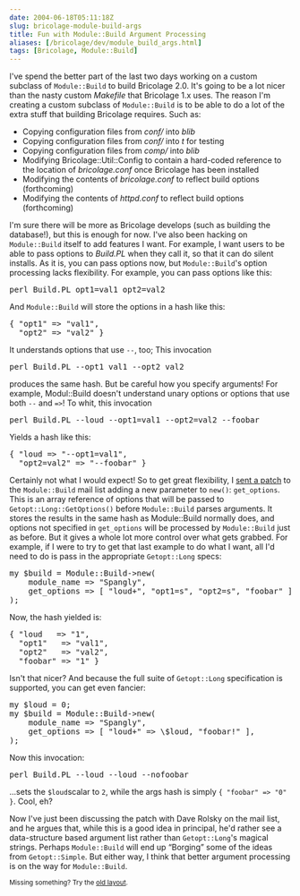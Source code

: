 ```yaml
--- 
date: 2004-06-18T05:11:18Z
slug: bricolage-module-build-args
title: Fun with Module::Build Argument Processing
aliases: [/bricolage/dev/module_build_args.html]
tags: [Bricolage, Module::Build]
---
```


<p>I've spend the better part of the last two days working on a custom
subclass of <code>Module::Build</code> to build Bricolage 2.0. It's going to be a lot nicer
than the nasty custom <em>Makefile</em> that Bricolage 1.x uses. The
reason I'm creating a custom subclass of <code>Module::Build</code> is to be able to do
a lot of the extra stuff that building Bricolage requires. Such as:</p>

<ul>
  <li>Copying configuration files from <em>conf/</em> into <em>blib</em></li>
  <li>Copying configuration files from <em>conf/</em> into <em>t</em> for testing</li>
  <li>Copying configuration files from <em>comp/</em> into <em>blib</em></li>
  <li>Modifying Bricolage::Util::Config to contain a hard-coded reference to the location of <em>bricolage.conf</em> once Bricolage has been installed</li>
  <li>Modifying the contents of <em>bricolage.conf</em> to reflect build options (forthcoming)</li>
  <li>Modifying the contents of <em>httpd.conf</em> to reflect build options (forthcoming)</li>
</ul>

<p>I'm sure there will be more as Bricolage develops (such as building the
database!), but this is enough for now. I've also been hacking on
<code>Module::Build</code> itself to add features I want. For example, I want users to be
able to pass options to <em>Build.PL</em> when they call it, so that it can do
silent installs. As it is, you can pass options now, but <code>Module::Build</code>'s option
processing lacks flexibility. For example, you can pass options like this:</p>

<pre>perl Build.PL opt1=val1 opt2=val2</pre>

<p>And <code>Module::Build</code> will store the options in a hash like this:</p>

<pre>{ &quot;opt1&quot; => &quot;val1&quot;,
  &quot;opt2&quot; => &quot;val2&quot; }</pre>

<p>It understands options that use <code>--</code>, too; This invocation</p>

<pre>perl Build.PL --opt1 val1 --opt2 val2</pre>

<p>produces the same hash. But be careful how you specify arguments! For
example, Modul::Build doesn't understand unary options or options that use
both <code>--</code> and <code>=></code>! To whit, this invocation</p>

<pre>perl Build.PL --loud --opt1=val1 --opt2=val2 --foobar</pre>

<p>Yields a hash like this:</p>

<pre>{ &quot;loud => &quot;--opt1=val1&quot;,
  &quot;opt2=val2&quot; => &quot;--foobar&quot; }</pre>

<p>Certainly not what I would expect! So to get great flexibility, I <a
href="http://sourceforge.net/mailarchive/message.php?msg_id=8747106"
title="SourceForge fails to make available my Module::Build/Getopt::Long
patch">sent a patch</a> to the <code>Module::Build</code> mail list adding a new parameter
to <code>new()</code>:
<code>get_options</code>. This is an array reference of options that will be
passed to <code>Getopt::Long::GetOptions()</code> before <code>Module::Build</code> parses
arguments. It stores the results in the same hash as Module::Build normally
does, and options not specified in <code>get_options</code> will be processed
by <code>Module::Build</code> just as before. But it gives a whole lot more control over
what gets grabbed. For example, if I were to try to get that last example to
do what I want, all I'd need to do is pass in the appropriate
<code>Getopt::Long</code> specs:</p>

<pre>my $build = Module::Build->new(
    module_name => &quot;Spangly&quot;,
    get_options => [ &quot;loud+&quot;, &quot;opt1=s&quot;, &quot;opt2=s&quot;, &quot;foobar&quot; ],
);</pre>

<p>Now, the hash yielded is:</p>

<pre>{ &quot;loud   => &quot;1&quot;,
  &quot;opt1&quot;   => &quot;val1&quot;,
  &quot;opt2&quot;   => &quot;val2&quot;,
  &quot;foobar&quot; => &quot;1&quot; }</pre>

<p>Isn't that nicer? And because the full suite of <code>Getopt::Long</code>
specification is supported, you can get even fancier:</p>

<pre>my $loud = 0;
my $build = Module::Build->new(
    module_name => &quot;Spangly&quot;,
    get_options => [ &quot;loud+&quot; => \$loud, &quot;foobar!&quot; ],
);</pre>

<p>Now this invocation:</p>

<pre>perl Build.PL --loud --loud --nofoobar</pre>

<p>...sets the <code>$loud</code>scalar to <code>2</code>, while the args hash
is simply <code>{ &quot;foobar&quot; => &quot;0&quot; }</code>. Cool, eh?</p>

<p>Now I've just been discussing the patch with Dave Rolsky on the mail list,
and he argues that, while this is a good idea in principal, he'd rather see a
data-structure based argument list rather than <code>Getopt::Long</code>'s
magical strings. Perhaps <code>Module::Build</code> will end up <q>Borging</q> some of the
ideas from <code>Getopt::Simple</code>. But either way, I think that better
argument processing is on the way for <code>Module::Build</code>.</p>


<p class="past"><small>Missing something? Try the <a rel="nofollow" href="http://past.justatheory.com/bricolage/dev/module_build_args.html">old layout</a>.</small></p>


